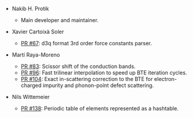 - Nakib H. Protik
  - Main developer and maintainer.

- Xavier Cartoixà Soler
  - [PR #67](https://github.com/nakib/elphbolt/pull/67): d3q format 3rd order force constants parser.

- Martí Raya-Moreno
  - [PR #83](https://github.com/nakib/elphbolt/pull/83): Scissor shift of the conduction bands.
  - [PR #96](https://github.com/nakib/elphbolt/pull/96): Fast trilinear interpolation to speed up BTE iteration cycles.
  - [PR #104](https://github.com/nakib/elphbolt/pull/104): Exact in-scattering correction to the BTE for electron-charged impurity and phonon-point defect scattering.
  
- Nils Wittemeier
  - [PR #138](https://github.com/nakib/elphbolt/pull/138): Periodic table of elements represented as a hashtable.
